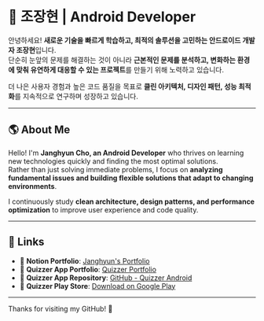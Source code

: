 # 🚀 조장현 | Android Developer

안녕하세요! **새로운 기술을 빠르게 학습하고, 최적의 솔루션을 고민하는 안드로이드 개발자 조장현**입니다.  
단순히 눈앞의 문제를 해결하는 것이 아니라 **근본적인 문제를 분석하고, 변화하는 환경에 맞춰 유연하게 대응할 수 있는 프로젝트**를 만들기 위해 노력하고 있습니다.  

더 나은 사용자 경험과 높은 코드 품질을 목표로 **클린 아키텍처, 디자인 패턴, 성능 최적화**를 지속적으로 연구하며 성장하고 있습니다.  

---

## 🌎 About Me  
Hello! I'm **Janghyun Cho, an Android Developer** who thrives on learning new technologies quickly and finding the most optimal solutions.  
Rather than just solving immediate problems, I focus on **analyzing fundamental issues and building flexible solutions that adapt to changing environments**.  

I continuously study **clean architecture, design patterns, and performance optimization** to improve user experience and code quality.  

---

## 🔗 Links  
- 📌 **Notion Portfolio**: [Janghyun's Portfolio](https://polar-server-964.notion.site/1abc2cebb15e8099a62feed5e6f59a46)  
- 📱 **Quizzer App Portfolio**: [Quizzer Portfolio](https://polar-server-964.notion.site/Quizzer-1b5c2cebb15e809999dcee1d3e913159)  
- 📂 **Quizzer App Repository**: [GitHub - Quizzer Android](https://github.com/asui1/quizzerAndroid)  
- 📲 **Quizzer Play Store**: [Download on Google Play](https://play.google.com/store/apps/details?id=com.asu1.quizzer)  

---

Thanks for visiting my GitHub! 🚀  
